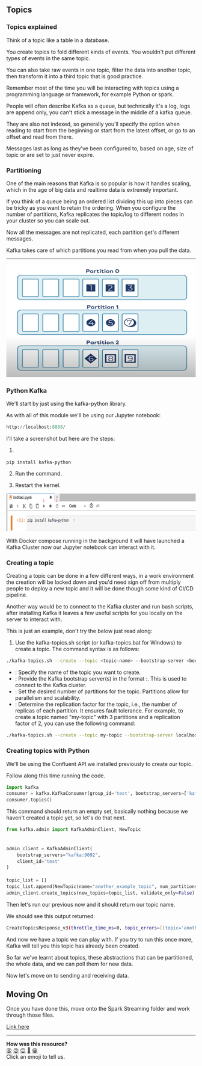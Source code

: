 ## Topics

### Topics explained

Think of a topic like a table in a database.

You create topics to fold different kinds of events. You wouldn't put different types of events in the same 
topic.

You can also take raw events in one topic, filter the data
into another topic, then transform it into a third topic
that is good practice.

Remember most of the time you will be interacting with topics
using a programming language or framework, for example Python
or spark.

People will often describe Kafka as a queue, but technically it's a log, logs are append only, you can't stick a message in the middle
of a kafka queue.

They are also not indexed, so generally you'll specify the option when reading to start from the beginning or start from the latest offset, or go to an offset and read from there.

Messages last as long as they've been configured to, based on age, size of topic or are set to just never expire.

### Partitioning

One of the main reasons that Kafka is so popular is how it handles scaling, which in the age of big data and realtime data is extremely important.

If you think of a queue being an ordered list dividing this up into pieces can be tricky as you want to retain the ordering.
When you configure the number of partitions, Kafka replicates the topic/log to different nodes in your cluster so you can scale out.

Now all the messages are not replicated, each partition get's different messages.

Kafka takes care of which partitions you read from when you pull the data.
___
<img src="../media/kafka_partitions.png" alt="Image" width="700" height="300" />

### Python Kafka

We'll start by just using the kafka-python library.

As with all of this module we'll be using our Jupyter notebook:

```python
http://localhost:8888/
```

I'll take a screenshot but here are the steps:

1. 
``
pip install kafka-python
``

2. Run the command.

3. Restart the kernel.

<img src="../media/kafka-api-install.png" alt="Image" width="1000" height="100" />

With Docker compose running in the background it will have launched a Kafka Cluster now our Jupyter notebook can interact with it.

### Creating a topic

Creating a topic can be done in a few different ways, in a work environment
the creation will be locked down and you'd need sign off from multiply people
to deploy a new topic and it will be done though some kind of CI/CD pipeline.

Another way would be to connect to the Kafka cluster and run bash scripts, after
installing Kafka it leaves a few useful scripts for you locally on the server
to interact with.

This is just an example, don't try the below just read along:

1. Use the kafka-topics.sh script (or kafka-topics.bat for Windows) 
to create a topic. The command syntax is as follows:

```bash
./kafka-topics.sh --create --topic <topic-name> --bootstrap-server <bootstrap-server> --partitions <num-partitions> --replication-factor <replication-factor>
```
- <topic-name>: Specify the name of the topic you want to create.
- <bootstrap-server>: Provide the Kafka bootstrap server(s) in the format <hostname>:<port>.
This is used to connect to the Kafka cluster.
- <num-partitions>: Set the desired number of partitions for the topic. Partitions allow for 
parallelism and scalability.
- <replication-factor>: Determine the replication factor for the topic, i.e., the number of replicas 
of each partition. It ensures fault tolerance.
For example, to create a topic named "my-topic" with 3 partitions and a replication factor of 2, you 
can use the following command:

```bash
./kafka-topics.sh --create --topic my-topic --bootstrap-server localhost:9092 --partitions 3 --replication-factor 2
```

### Creating topics with Python

We'll be using the Confluent API we installed previously to create our topic.


Follow along this time running the code.

```python
import kafka
consumer = kafka.KafkaConsumer(group_id='test', bootstrap_servers=['kafka:9092'])
consumer.topics()
```

This command should return an empty set, basically nothing because we haven't
created a topic yet, so let's do that next.

```python
from kafka.admin import KafkaAdminClient, NewTopic


admin_client = KafkaAdminClient(
    bootstrap_servers="kafka:9092", 
    client_id='test'
)

topic_list = []
topic_list.append(NewTopic(name="another_example_topic", num_partitions=1, replication_factor=1))
admin_client.create_topics(new_topics=topic_list, validate_only=False)
```
Then let's run our previous now and it should return our topic name. 

We should see this output returned: 

``` zsh
CreateTopicsResponse_v3(throttle_time_ms=0, topic_errors=[(topic='another_example_topic', error_code=0, error_message=None)])
```

And now we have a topic we can play with. If you try to run this once more, Kafka will tell you this topic has already been created.

So far we've learnt about topics, these abstractions that can be partitioned, the whole data, and we can poll them for new data. 

Now let's move on to sending and receiving data.


## Moving On

Once you have done this, move onto the Spark Streaming folder and work through those files.

[Link here](https://github.com/makersacademy/data_streaming/blob/main/03_spark_streaming/00_intro.md)

<!-- BEGIN GENERATED SECTION DO NOT EDIT -->

---

**How was this resource?**  
[😫](https://airtable.com/shrUJ3t7KLMqVRFKR?prefill_Repository=makersacademy%2Fdata_streaming&prefill_File=02_kafka%2F05_topics.md&prefill_Sentiment=😫) [😕](https://airtable.com/shrUJ3t7KLMqVRFKR?prefill_Repository=makersacademy%2Fdata_streaming&prefill_File=02_kafka%2F05_topics.md&prefill_Sentiment=😕) [😐](https://airtable.com/shrUJ3t7KLMqVRFKR?prefill_Repository=makersacademy%2Fdata_streaming&prefill_File=02_kafka%2F05_topics.md&prefill_Sentiment=😐) [🙂](https://airtable.com/shrUJ3t7KLMqVRFKR?prefill_Repository=makersacademy%2Fdata_streaming&prefill_File=02_kafka%2F05_topics.md&prefill_Sentiment=🙂) [😀](https://airtable.com/shrUJ3t7KLMqVRFKR?prefill_Repository=makersacademy%2Fdata_streaming&prefill_File=02_kafka%2F05_topics.md&prefill_Sentiment=😀)  
Click an emoji to tell us.

<!-- END GENERATED SECTION DO NOT EDIT -->
